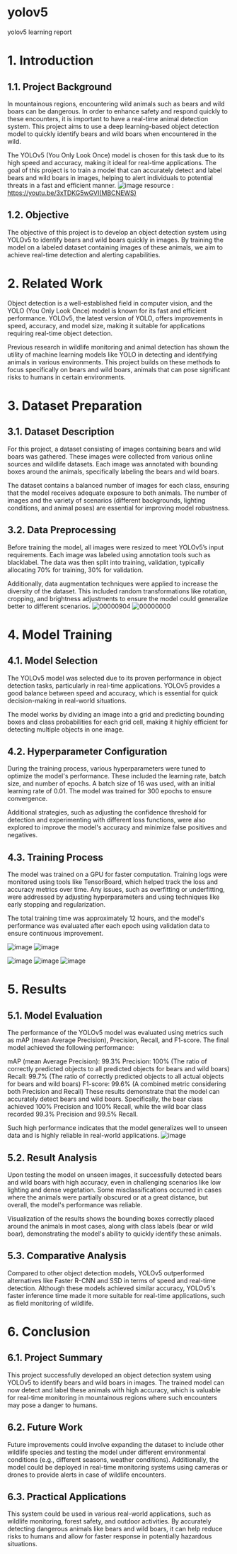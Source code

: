 # yolov5
yolov5 learning report

# 1. Introduction
## 1.1. Project Background
In mountainous regions, encountering wild animals such as bears and wild boars can be dangerous. In order to enhance safety and respond quickly to these encounters, it is important to have a real-time animal detection system. This project aims to use a deep learning-based object detection model to quickly identify bears and wild boars when encountered in the wild.

The YOLOv5 (You Only Look Once) model is chosen for this task due to its high speed and accuracy, making it ideal for real-time applications. The goal of this project is to train a model that can accurately detect and label bears and wild boars in images, helping to alert individuals to potential threats in a fast and efficient manner.
![image](https://github.com/user-attachments/assets/3cb6a036-550c-41e7-8c18-b3d9614a8cad)
resource : https://youtu.be/3xTDKG5wGVI(MBCNEWS)

## 1.2. Objective
The objective of this project is to develop an object detection system using YOLOv5 to identify bears and wild boars quickly in images. By training the model on a labeled dataset containing images of these animals, we aim to achieve real-time detection and alerting capabilities.



# 2. Related Work
Object detection is a well-established field in computer vision, and the YOLO (You Only Look Once) model is known for its fast and efficient performance. YOLOv5, the latest version of YOLO, offers improvements in speed, accuracy, and model size, making it suitable for applications requiring real-time object detection.

Previous research in wildlife monitoring and animal detection has shown the utility of machine learning models like YOLO in detecting and identifying animals in various environments. This project builds on these methods to focus specifically on bears and wild boars, animals that can pose significant risks to humans in certain environments.

# 3. Dataset Preparation
## 3.1. Dataset Description
For this project, a dataset consisting of images containing bears and wild boars was gathered. These images were collected from various online sources and wildlife datasets. Each image was annotated with bounding boxes around the animals, specifically labeling the bears and wild boars.

The dataset contains a balanced number of images for each class, ensuring that the model receives adequate exposure to both animals. The number of images and the variety of scenarios (different backgrounds, lighting conditions, and animal poses) are essential for improving model robustness.

## 3.2. Data Preprocessing
Before training the model, all images were resized to meet YOLOv5’s input requirements. Each image was labeled using annotation tools such as blacklabel. The data was then split into training, validation, typically allocating 70% for training, 30% for validation.

Additionally, data augmentation techniques were applied to increase the diversity of the dataset. This included random transformations like rotation, cropping, and brightness adjustments to ensure the model could generalize better to different scenarios.
![00000904](https://github.com/user-attachments/assets/68d4ca4f-83d7-42b6-b8da-c6e00022f769)
![00000000](https://github.com/user-attachments/assets/9a88b474-2214-4d41-bd2d-c6c6e11ece4d)


# 4. Model Training
## 4.1. Model Selection
The YOLOv5 model was selected due to its proven performance in object detection tasks, particularly in real-time applications. YOLOv5 provides a good balance between speed and accuracy, which is essential for quick decision-making in real-world situations.

The model works by dividing an image into a grid and predicting bounding boxes and class probabilities for each grid cell, making it highly efficient for detecting multiple objects in one image.

## 4.2. Hyperparameter Configuration
During the training process, various hyperparameters were tuned to optimize the model's performance. These included the learning rate, batch size, and number of epochs. A batch size of 16 was used, with an initial learning rate of 0.01. The model was trained for 300 epochs to ensure convergence.

Additional strategies, such as adjusting the confidence threshold for detection and experimenting with different loss functions, were also explored to improve the model's accuracy and minimize false positives and negatives.

## 4.3. Training Process
The model was trained on a GPU for faster computation. Training logs were monitored using tools like TensorBoard, which helped track the loss and accuracy metrics over time. Any issues, such as overfitting or underfitting, were addressed by adjusting hyperparameters and using techniques like early stopping and regularization.

The total training time was approximately 12 hours, and the model's performance was evaluated after each epoch using validation data to ensure continuous improvement.

![image](https://github.com/user-attachments/assets/93a8af9b-06fb-4eef-80d8-f6e795819c80)
![image](https://github.com/user-attachments/assets/2842a819-38c9-45d7-9009-48505a0a09df)

![image](https://github.com/user-attachments/assets/2c24f6ef-9892-4e50-992e-7898c93fc5db)
![image](https://github.com/user-attachments/assets/dffaa119-cb1d-4f8b-9100-5eb79c7972e3)
![image](https://github.com/user-attachments/assets/e4795f34-1042-47cf-89db-6691988c5d8c)


# 5. Results
## 5.1. Model Evaluation
The performance of the YOLOv5 model was evaluated using metrics such as mAP (mean Average Precision), Precision, Recall, and F1-score. The final model achieved the following performance:

mAP (mean Average Precision): 99.3%
Precision: 100% (The ratio of correctly predicted objects to all predicted objects for bears and wild boars)
Recall: 99.7% (The ratio of correctly predicted objects to all actual objects for bears and wild boars)
F1-score: 99.6% (A combined metric considering both Precision and Recall)
These results demonstrate that the model can accurately detect bears and wild boars. Specifically, the bear class achieved 100% Precision and 100% Recall, while the wild boar class recorded 99.3% Precision and 99.5% Recall.

Such high performance indicates that the model generalizes well to unseen data and is highly reliable in real-world applications.
![image](https://github.com/user-attachments/assets/d29e28ab-895a-43b8-8f14-73385fbc0a02)

## 5.2. Result Analysis
Upon testing the model on unseen images, it successfully detected bears and wild boars with high accuracy, even in challenging scenarios like low lighting and dense vegetation. Some misclassifications occurred in cases where the animals were partially obscured or at a great distance, but overall, the model's performance was reliable.

Visualization of the results shows the bounding boxes correctly placed around the animals in most cases, along with class labels (bear or wild boar), demonstrating the model's ability to quickly identify these animals.

## 5.3. Comparative Analysis
Compared to other object detection models, YOLOv5 outperformed alternatives like Faster R-CNN and SSD in terms of speed and real-time detection. Although these models achieved similar accuracy, YOLOv5's faster inference time made it more suitable for real-time applications, such as field monitoring of wildlife.


# 6. Conclusion
## 6.1. Project Summary
This project successfully developed an object detection system using YOLOv5 to identify bears and wild boars in images. The trained model can now detect and label these animals with high accuracy, which is valuable for real-time monitoring in mountainous regions where such encounters may pose a danger to humans.

## 6.2. Future Work
Future improvements could involve expanding the dataset to include other wildlife species and testing the model under different environmental conditions (e.g., different seasons, weather conditions). Additionally, the model could be deployed in real-time monitoring systems using cameras or drones to provide alerts in case of wildlife encounters.

## 6.3. Practical Applications
This system could be used in various real-world applications, such as wildlife monitoring, forest safety, and outdoor activities. By accurately detecting dangerous animals like bears and wild boars, it can help reduce risks to humans and allow for faster response in potentially hazardous situations.
